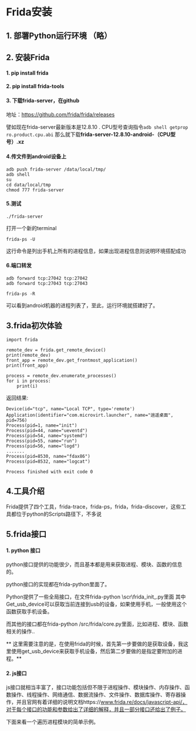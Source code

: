 # Frida安装

## 1. 部署Python运行环境 （略）


## 2. 安装Frida

#### 1. pip install frida
#### 2. pip install frida-tools
#### 3. 下载frida-server，在github
 地址：https://github.com/frida/frida/releases

譬如现在frida-server最新版本是12.8.10 . 
CPU型号查询指令`adb shell getprop ro.product.cpu.abi`
那么就下载**frida-server-12.8.10-android-（CPU型号）.xz**

#### 4.传文件到android设备上

	adb push frida-server /data/local/tmp/
	adb shell
	su
	cd data/local/tmp
	chmod 777 frida-server

#### 5.测试

	./frida-server

打开一个新的terminal

	frida-ps -U

这行命令是列出手机上所有的进程信息，如果出现进程信息则说明环境搭配成功

#### 6.端口转发

	adb forward tcp:27042 tcp:27042
	adb forward tcp:27043 tcp:27043

	frida-ps -R

可以看到android机器的进程列表了，至此，运行环境就搭建好了。

## 3.frida初次体验

	import frida
	
	remote_dev = frida.get_remote_device()
	print(remote_dev)
	front_app = remote_dev.get_frontmost_application()
	print(front_app)
	
	process = remote_dev.enumerate_processes()
	for i in process:
	    print(i)

返回结果:
	
	Device(id="tcp", name="Local TCP", type='remote')
	Application(identifier="com.microvirt.launcher", name="逍遥桌面", pid=756)
	Process(pid=1, name="init")
	Process(pid=44, name="ueventd")
	Process(pid=54, name="systemd")
	Process(pid=55, name="run")
	Process(pid=56, name="logd")
	.......
	Process(pid=8530, name="fdax86")
	Process(pid=8532, name="logcat")
	
	Process finished with exit code 0

## 4.工具介绍

Frida提供了四个工具，frida-trace，frida-ps，frida，frida-discover，这些工具都位于python的Scripts路径下，不多说

## 5.frida接口

#### 1. python 接口

python接口提供的功能很少，而且基本都是用来获取进程、模块、函数的信息的。

python接口的实现都在frida-python里面了。

Python提供了一些全局接口，在文件frida-python \scr\frida\_init_.py里面
其中Get_usb_device可以获取当前连接到usb的设备，如果使用手机，一般使用这个函数获取手机设备。

而其他的接口都在frida-python /src/frida/core.py里面，比如进程、模块、函数相关的操作..

**
这里需要注意的是，在使用frida的时候，首先第一步要做的是获取设备，我这里使用get_usb_device来获取手机设备，然后第二步要做的是指定要附加的进程。**

#### 2. js接口
js接口就相当丰富了，接口功能包括但不限于进程操作、模块操作、内存操作、函数操作、线程操作、网络通信、数据流操作、文件操作、数据库操作、寄存器操作，并且官网有着详细的说明文档https://www.frida.re/docs/javascript-api/，对于每个接口的功能和参数给出了详细的解释，并且一部分接口还给出了例子。

下面来看一个遍历进程模块的简单示例。


